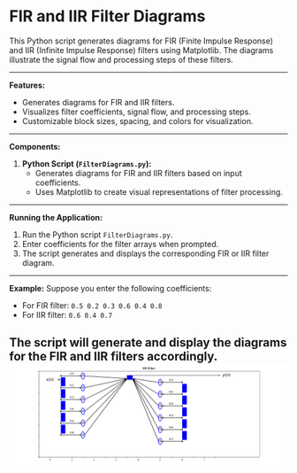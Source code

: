 # FIR and IIR Filter Diagrams

This Python script generates diagrams for FIR (Finite Impulse Response) and IIR (Infinite Impulse Response) filters using Matplotlib. The diagrams illustrate the signal flow and processing steps of these filters.

---

**Features:**
- Generates diagrams for FIR and IIR filters.
- Visualizes filter coefficients, signal flow, and processing steps.
- Customizable block sizes, spacing, and colors for visualization.

---

**Components:**
1. **Python Script (`FilterDiagrams.py`):**
   - Generates diagrams for FIR and IIR filters based on input coefficients.
   - Uses Matplotlib to create visual representations of filter processing.

---

**Running the Application:**
1. Run the Python script `FilterDiagrams.py`.
2. Enter coefficients for the filter arrays when prompted.
3. The script generates and displays the corresponding FIR or IIR filter diagram.

---

**Example:**
Suppose you enter the following coefficients:
- For FIR filter: `0.5 0.2 0.3 0.6 0.4 0.8`
- For IIR filter: `0.6 0.4 0.7`

The script will generate and display the diagrams for the FIR and IIR filters accordingly.
![Image Alt Text](https://github.com/Emelloul98/IIR_FILTER_GUI/blob/main/Example.png)
---


